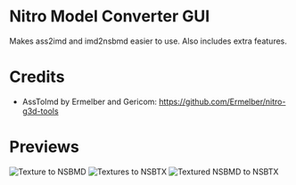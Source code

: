 # Nitro Model Converter GUI
Makes ass2imd and imd2nsbmd easier to use. Also includes extra features.

# Credits
 - AssToImd by Ermelber and Gericom: https://github.com/Ermelber/nitro-g3d-tools
 
# Previews
<img src="https://raw.githubusercontent.com/TheGameratorT/NitroModel_ConverterGUI/master/prev_NSBMD.png" title="Texture to NSBMD">
<img src="https://raw.githubusercontent.com/TheGameratorT/NitroModel_ConverterGUI/master/prev_NSBTX.png" title="Textures to NSBTX">
<img src="https://raw.githubusercontent.com/TheGameratorT/NitroModel_ConverterGUI/master/prev_NSBMDtoNSBTX.png" title="Textured NSBMD to NSBTX">
